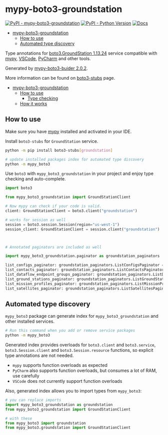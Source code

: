 # mypy-boto3-groundstation

[![PyPI - mypy-boto3-groundstation](https://img.shields.io/pypi/v/mypy-boto3-groundstation.svg?color=blue)](https://pypi.org/project/mypy-boto3-groundstation)
[![PyPI - Python Version](https://img.shields.io/pypi/pyversions/mypy-boto3-groundstation.svg?color=blue)](https://pypi.org/project/mypy-boto3-groundstation)
[![Docs](https://img.shields.io/readthedocs/mypy-boto3-builder.svg?color=blue)](https://mypy-boto3-builder.readthedocs.io/)

- [mypy-boto3-groundstation](#mypy-boto3-groundstation)
  - [How to use](#how-to-use)
  - [Automated type discovery](#automated-type-discovery)


Type annotations for
[boto3.GroundStation 1.13.24](https://boto3.amazonaws.com/v1/documentation/api/1.13.24/reference/services/groundstation.html#GroundStation) service
compatible with [mypy](https://github.com/python/mypy), [VSCode](https://code.visualstudio.com/),
[PyCharm](https://www.jetbrains.com/pycharm/) and other tools.

Generated by [mypy-boto3-buider 2.0.2](https://github.com/vemel/mypy_boto3_builder).

More information can be found on [boto3-stubs](https://pypi.org/project/boto3-stubs/) page.

- [mypy-boto3-groundstation](#mypy-boto3-groundstation)
  - [How to use](#how-to-use)
    - [Type checking](#type-checking)
  - [How it works](#how-it-works)

## How to use

Make sure you have [mypy](https://github.com/python/mypy) installed and activated in your IDE.

Install `boto3-stubs` for `GroundStation` service.

```bash
python -m pip install boto3-stubs[groundstation]

# update installed packages index for automated type discovery
python -m mypy_boto3
```

Use `boto3` with `mypy_boto3_groundstation` in your project and enjoy type checking and auto-complete.

```python
import boto3

from mypy_boto3_groundstation import GroundStationClient

# Now mypy can check if your code is valid.
client: GroundStationClient = boto3.client("groundstation")

# works for session as well
session = boto3.session.Session(region="us-west-1")
session_client: GroundStationClient = session.client("groundstation")



# Annotated paginators are included as well

import mypy_boto3_groundstation.paginator as groundstation_paginators

list_configs_paginator: groundstation_paginators.ListConfigsPaginator = client.get_paginator("list_configs")
list_contacts_paginator: groundstation_paginators.ListContactsPaginator = client.get_paginator("list_contacts")
list_dataflow_endpoint_groups_paginator: groundstation_paginators.ListDataflowEndpointGroupsPaginator = client.get_paginator("list_dataflow_endpoint_groups")
list_ground_stations_paginator: groundstation_paginators.ListGroundStationsPaginator = client.get_paginator("list_ground_stations")
list_mission_profiles_paginator: groundstation_paginators.ListMissionProfilesPaginator = client.get_paginator("list_mission_profiles")
list_satellites_paginator: groundstation_paginators.ListSatellitesPaginator = client.get_paginator("list_satellites")
```

## Automated type discovery

`mypy_boto3` package can generate index for `mypy_boto3_groundstation` and other installed services.

```bash
# Run this command when you add or remove service packages
python -m mypy_boto3
```

Generated index provides overloads for `boto3.client` and `boto3.service`,
`boto3.Session.client` and `boto3.Session.resource` functions,
so explicit type annotations are not needed.

- `mypy` supports function overloads as expected
- `PyCharm` also supports function overloads, but consumes a lot of RAM, use carefully
- `VSCode` does not currently support function overloads

Also, generated index allows you to import types from `mypy_boto3`:

```python
# you can replace imports
import mypy_boto3_groundstation as groundstation
from mypy_boto3_groundstation import GroundStationClient

# with these
from mypy_boto3 import groundstation
from mypy_boto3.groundstation import GroundStationClient
```